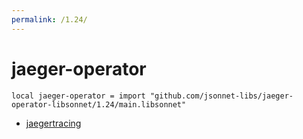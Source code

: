 ```yaml
---
permalink: /1.24/
---
```


# jaeger-operator

```jsonnet
local jaeger-operator = import "github.com/jsonnet-libs/jaeger-operator-libsonnet/1.24/main.libsonnet"
```



* [jaegertracing](jaegertracing/index.md)